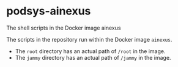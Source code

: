 # podsys-ainexus
The shell scripts in the Docker image ainexus

The scripts in the repository run within the Docker image `ainexus`.

- The `root` directory has an actual path of `/root` in the image.
- The `jammy` directory has an actual path of `/jammy` in the image.